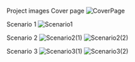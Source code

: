 Project images
Cover page
![CoverPage](https://github.com/user-attachments/assets/e759456d-92b0-480d-9510-5e991b574a17)

Scenario 1
![Scenario1](https://github.com/user-attachments/assets/2718ab32-5b05-4c73-ac66-9a30794d80f8)

Scenario 2
![Scenario2(1)](https://github.com/user-attachments/assets/de580ec0-833a-47f5-9a44-4ac79c164dcd)
![Scenario2(2)](https://github.com/user-attachments/assets/f61d81cc-56b3-4365-a2d1-87b3b8aa4c83)

Scenario 3
![Scenario3(1)](https://github.com/user-attachments/assets/f5c8fbe9-949f-430c-9594-2c7580265ef0)
![Scenario3(2)](https://github.com/user-attachments/assets/d2f453fd-2028-477c-acfe-212317cc2022)

